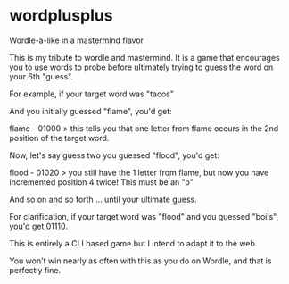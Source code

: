 # wordplusplus
Wordle-a-like in a mastermind flavor

This is my tribute to wordle and mastermind.  It is a game that encourages you to use words to probe before ultimately trying to guess the word on your 6th "guess".

For example, if your target word was "tacos"

And you initially guessed "flame", you'd get:

flame - 01000 > this tells you that one letter from flame occurs in the 2nd position of the target word.

Now, let's say guess two you guessed "flood", you'd get:

flood - 01020 > you still have the 1 letter from flame, but now you have incremented position 4 twice!  This must be an "o"

And so on and so forth ... until your ultimate guess.

For clarification, if your target word was "flood" and you guessed "boils", you'd get 01110.

This is entirely a CLI based game but I intend to adapt it to the web.

You won't win nearly as often with this as you do on Wordle, and that is perfectly fine.
